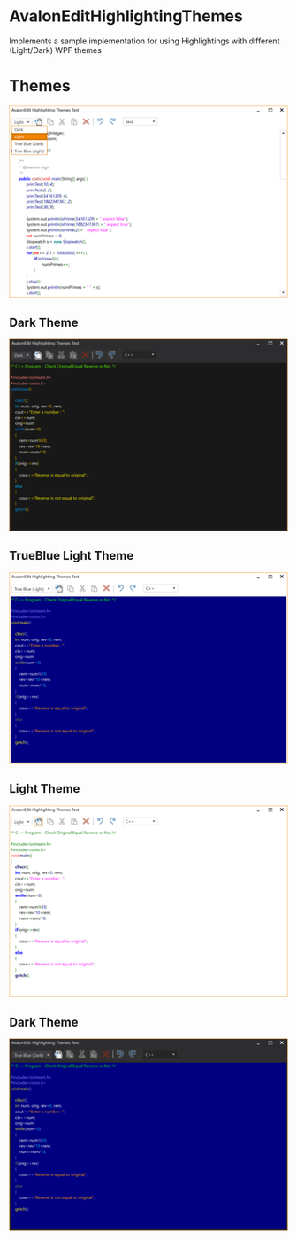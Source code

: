 # AvalonEditHighlightingThemes
Implements a sample implementation for using Highlightings with different (Light/Dark) WPF themes

# Themes
![](screenshots/Themes.png)

## Dark Theme
![](screenshots/Dark.png)

## TrueBlue Light Theme
![](screenshots/TrueBlue_Light.png)

## Light Theme
![](screenshots/Light.png)

## Dark Theme
![](screenshots/TrueBlue_Dark.png)
